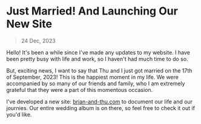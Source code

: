 # Just Married! And Launching Our New Site

> 24 Dec, 2023

Hello! It's been a while since I've made any updates to my website. I have been
pretty busy with life and work, so I haven't had much time to do so.

But, exciting news, I want to say that Thu and I just got married on the 17th of September, 2023!
This is the happiest moment in my life. We were accompanied by so many of our
friends and family, who I am extremely grateful that they were a part of this
momentous occasion.

I've developed a new site: [brian-and-thu.com](https://brian-and-thu.com) to
document our life and our journies. Our entire wedding album is on there, so
feel free to check it out if you'd like.
